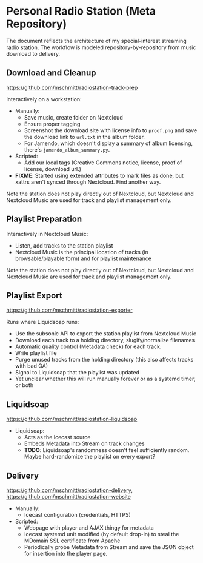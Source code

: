 # Personal Radio Station (Meta Repository)

The document reflects the architecture of my special-interest streaming radio station. The workflow is modeled repository-by-repository from music download to delivery.

## Download and Cleanup

https://github.com/mschmitt/radiostation-track-prep

Interactively on a workstation:

* Manually:
  * Save music, create folder on Nextcloud
  * Ensure proper tagging
  * Screenshot the download site with license info to `proof.png` and save the download link to `url.txt` in the album folder.
  * For Jamendo, which doesn't display a summary of album licensing, there's `jamendo_album_summary.py`.
* Scripted:
  * Add our local tags (Creative Commons notice, license, proof of license, download url.)
* **FIXME**: Started using extended attributes to mark files as done, but xattrs aren't synced through Nextcloud. Find another way.

Note the station does not play directly out of Nextcloud, but Nextcloud and Nextcloud Music are used for track and playlist management only.
    
## Playlist Preparation

Interactively in Nextcloud Music:

* Listen, add tracks to the station playlist
* Nextcloud Music is the principal location of tracks (in browsable/playable form) and for playlist maintenance

Note the station does not play directly out of Nextcloud, but Nextcloud and Nextcloud Music are used for track and playlist management only.

## Playlist Export

https://github.com/mschmitt/radiostation-exporter

Runs where Liquidsoap runs:

* Use the subsonic API to export the station playlist from Nextcloud Music
* Download each track to a holding directory, slugify/normalize filenames
* Automatic quality control (Metadata check) for each track.
* Write playlist file
* Purge unused tracks from the holding directory (this also affects tracks with bad QA)
* Signal to Liquidsoap that the playlist was updated
* Yet unclear whether this will run manually forever or as a systemd timer, or both

## Liquidsoap

https://github.com/mschmitt/radiostation-liquidsoap

  * Liquidsoap:
    * Acts as the Icecast source
    * Embeds Metadata into Stream on track changes
    * **TODO**: Liquidsoap's randomness doesn't feel sufficiently random. Maybe hard-randomize the playlist on every export?
 
## Delivery

https://github.com/mschmitt/radiostation-delivery, https://github.com/mschmitt/radiostation-website

* Manually:
  * Icecast configuration (credentials, HTTPS)
* Scripted:
  * Webpage with player and AJAX thingy for metadata
  * Icecast systemd unit modified (by default drop-in) to steal the MDomain SSL certificate from Apache
  * Periodically probe Metadata from Stream and save the JSON object for insertion into the player page.
